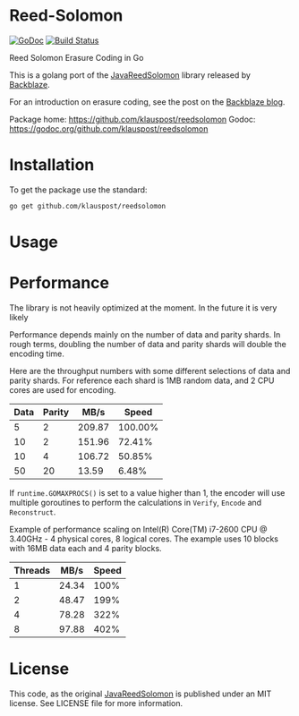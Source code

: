 # Reed-Solomon
[![GoDoc][1]][2] [![Build Status][3]][4]

[1]: https://godoc.org/github.com/klauspost/reedsolomon?status.svg
[2]: https://godoc.org/github.com/klauspost/reedsolomon
[3]: https://travis-ci.org/klauspost/reedsolomon.svg
[4]: https://travis-ci.org/klauspost/reedsolomon

Reed Solomon Erasure Coding in Go

This is a golang port of the [JavaReedSolomon](https://github.com/Backblaze/JavaReedSolomon) library released by [Backblaze](backblaze.com).

For an introduction on erasure coding, see the post on the [Backblaze blog](https://www.backblaze.com/blog/reed-solomon/).

Package home: https://github.com/klauspost/reedsolomon
Godoc: https://godoc.org/github.com/klauspost/reedsolomon

# Installation
To get the package use the standard:
```bash
go get github.com/klauspost/reedsolomon
```
# Usage

# Performance
The library is not heavily optimized at the moment. In the future it is very likely 

Performance depends mainly on the number of data and parity shards. In rough terms, doubling the number of data and parity shards will double the encoding time.

Here are the throughput numbers with some different selections of data and parity shards. For reference each shard is 1MB random data, and 2 CPU cores are used for encoding.

| Data | Parity | MB/s   | Speed   |
|------|--------|--------|---------|
| 5    | 2      | 209.87 | 100.00% |
| 10   | 2      | 151.96 | 72.41%  |
| 10   | 4      | 106.72 | 50.85%  |
| 50   | 20     | 13.59  | 6.48%   |


If `runtime.GOMAXPROCS()` is set to a value higher than 1, the encoder will use multiple goroutines to perform the calculations in `Verify`, `Encode` and `Reconstruct`.

Example of performance scaling on Intel(R) Core(TM) i7-2600 CPU @ 3.40GHz - 4 physical cores, 8 logical cores. The example uses 10 blocks with 16MB data each and 4 parity blocks.

| Threads | MB/s  | Speed |
|---------|-------|-------|
| 1       | 24.34 | 100%  |
| 2       | 48.47 | 199%  |
| 4       | 78.28 | 322%  |
| 8       | 97.88 | 402%  |

# License

This code, as the original [JavaReedSolomon](https://github.com/Backblaze/JavaReedSolomon) is published under an MIT license. See LICENSE file for more information.
